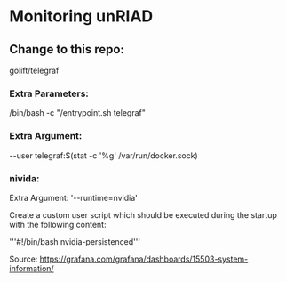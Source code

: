 # Monitoring unRIAD

## Change to this repo:
golift/telegraf
### Extra Parameters:
/bin/bash -c "/entrypoint.sh telegraf"
### Extra Argument:
--user telegraf:$(stat -c '%g' /var/run/docker.sock)
### nivida:
Extra Argument: '--runtime=nvidia'

Create a custom user script which should be executed during the startup with the following content:

'''#!/bin/bash
nvidia-persistenced'''

Source: https://grafana.com/grafana/dashboards/15503-system-information/
